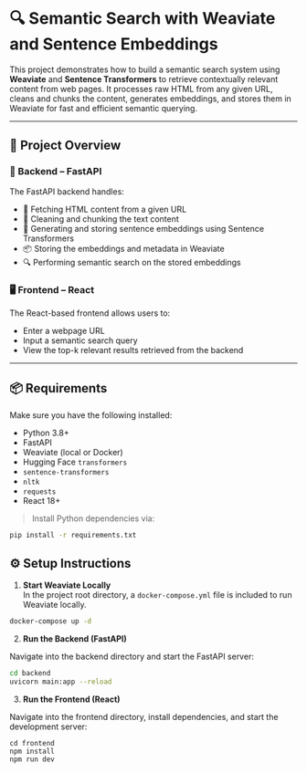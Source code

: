 # 🔍 Semantic Search with Weaviate and Sentence Embeddings

This project demonstrates how to build a semantic search system using **Weaviate** and **Sentence Transformers** to retrieve contextually relevant content from web pages. It processes raw HTML from any given URL, cleans and chunks the content, generates embeddings, and stores them in Weaviate for fast and efficient semantic querying.

---

## 🚀 Project Overview

### 🧠 Backend – FastAPI
The FastAPI backend handles:
- 🔗 Fetching HTML content from a given URL
- 🧹 Cleaning and chunking the text content
- 🧬 Generating and storing sentence embeddings using Sentence Transformers
- 📦 Storing the embeddings and metadata in Weaviate
- 🔍 Performing semantic search on the stored embeddings

### 🖥️ Frontend – React
The React-based frontend allows users to:
- Enter a webpage URL
- Input a semantic search query
- View the top-k relevant results retrieved from the backend

---

## 📦 Requirements

Make sure you have the following installed:

- Python 3.8+
- FastAPI
- Weaviate (local or Docker)
- Hugging Face `transformers`
- `sentence-transformers`
- `nltk`
- `requests`
- React 18+

> Install Python dependencies via:

```bash
pip install -r requirements.txt
```

## ⚙️ Setup Instructions

1. **Start Weaviate Locally**  
In the project root directory, a `docker-compose.yml` file is included to run Weaviate locally.

```bash
docker-compose up -d
```

2. **Run the Backend (FastAPI)**

Navigate into the backend directory and start the FastAPI server:

```bash
cd backend
uvicorn main:app --reload

```

3. **Run the Frontend (React)**

Navigate into the frontend directory, install dependencies, and start the development server:

```basb
cd frontend
npm install
npm run dev

```

